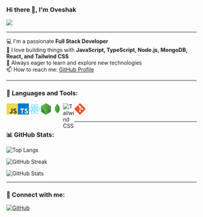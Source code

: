 ### Hi there 👋, I'm **Oveshak**
[![](https://komarev.com/ghpvc/?username=oveshak&label=PROFILE+VIEWS&color=blue)](https://github.com/oveshak)

---

💻 I'm a passionate **Full Stack Developer**  
🚀 I love building things with **JavaScript, TypeScript, Node.js, MongoDB, React, and Tailwind CSS**  
🎯 Always eager to learn and explore new technologies  
📫 How to reach me: [GitHub Profile](https://github.com/oveshak)

---

### 🧰 Languages and Tools:
<img align="left" alt="JavaScript" width="30px" src="https://raw.githubusercontent.com/devicons/devicon/master/icons/javascript/javascript-original.svg" />
<img align="left" alt="TypeScript" width="30px" src="https://raw.githubusercontent.com/devicons/devicon/master/icons/typescript/typescript-original.svg" />
<img align="left" alt="React" width="30px" src="https://raw.githubusercontent.com/devicons/devicon/master/icons/react/react-original.svg" />
<img align="left" alt="Node.js" width="30px" src="https://raw.githubusercontent.com/devicons/devicon/master/icons/nodejs/nodejs-original.svg" />
<img align="left" alt="MongoDB" width="30px" src="https://raw.githubusercontent.com/devicons/devicon/master/icons/mongodb/mongodb-original.svg" />
<img align="left" alt="Tailwind CSS" width="30px" src="https://www.vectorlogo.zone/logos/tailwindcss/tailwindcss-icon.svg" />
<img align="left" alt="Git" width="30px" src="https://raw.githubusercontent.com/devicons/devicon/master/icons/git/git-original.svg" />
<br/><br/>

---

### 📊 GitHub Stats:

![Top Langs](https://github-readme-stats.vercel.app/api/top-langs/?username=oveshak&layout=compact&theme=radical)

![GitHub Streak](https://streak-stats.demolab.com/?user=oveshak&theme=radical)

![GitHub Stats](https://github-readme-stats.vercel.app/api?username=oveshak&show_icons=true&theme=radical)

---

### 🔗 Connect with me:
[<img src='https://cdn.jsdelivr.net/npm/simple-icons@3.0.1/icons/github.svg' alt='GitHub' height='30'>](https://github.com/oveshak)
